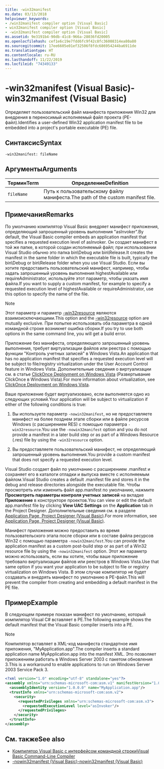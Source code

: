 ```yaml
---
title: -win32manifest
ms.date: 03/13/2018
helpviewer_keywords:
- /win32manifest compiler option [Visual Basic]
- win32manifest compiler option [Visual Basic]
- -win32manifest compiler option [Visual Basic]
ms.assetid: 9e3191b4-90db-41c8-966a-28036fd20005
ms.openlocfilehash: cef1e6c19e7fdd6fc9f42c8fc36008314ea80a80
ms.sourcegitcommit: 17ee6605e01ef32506f8fdc686954244ba6911de
ms.translationtype: HT
ms.contentlocale: ru-RU
ms.lasthandoff: 11/22/2019
ms.locfileid: "74349133"
---
```

# <a name="-win32manifest-visual-basic"></a><span data-ttu-id="1e709-102">-win32manifest (Visual Basic)</span><span class="sxs-lookup"><span data-stu-id="1e709-102">-win32manifest (Visual Basic)</span></span>
<span data-ttu-id="1e709-103">Определяет пользовательский файл манифеста приложения Win32 для внедрения в переносимый исполняемый файл проекта (PE-файл).</span><span class="sxs-lookup"><span data-stu-id="1e709-103">Identifies a user-defined Win32 application manifest file to be embedded into a project's portable executable (PE) file.</span></span>  
  
## <a name="syntax"></a><span data-ttu-id="1e709-104">Синтаксис</span><span class="sxs-lookup"><span data-stu-id="1e709-104">Syntax</span></span>  
  
```console  
-win32manifest: fileName  
```  
  
## <a name="arguments"></a><span data-ttu-id="1e709-105">Аргументы</span><span class="sxs-lookup"><span data-stu-id="1e709-105">Arguments</span></span>  
  
|<span data-ttu-id="1e709-106">Термин</span><span class="sxs-lookup"><span data-stu-id="1e709-106">Term</span></span>|<span data-ttu-id="1e709-107">Определение</span><span class="sxs-lookup"><span data-stu-id="1e709-107">Definition</span></span>|  
|---|---|  
|`fileName`|<span data-ttu-id="1e709-108">Путь к пользовательскому файлу манифеста.</span><span class="sxs-lookup"><span data-stu-id="1e709-108">The path of the custom manifest file.</span></span>|  
  
## <a name="remarks"></a><span data-ttu-id="1e709-109">Примечания</span><span class="sxs-lookup"><span data-stu-id="1e709-109">Remarks</span></span>  
 <span data-ttu-id="1e709-110">По умолчанию компилятор Visual Basic внедряет манифест приложения, определяющий запрошенный уровень выполнения "asInvoker".</span><span class="sxs-lookup"><span data-stu-id="1e709-110">By default, the Visual Basic compiler embeds an application manifest that specifies a requested execution level of asInvoker.</span></span> <span data-ttu-id="1e709-111">Он создает манифест в той же папке, в которой создан исполняемый файл; при использовании Visual Studio обычно это папка bin\Debug или bin\Release.</span><span class="sxs-lookup"><span data-stu-id="1e709-111">It creates the manifest in the same folder in which the executable file is built, typically the bin\Debug or bin\Release folder when you use Visual Studio.</span></span> <span data-ttu-id="1e709-112">Если вы хотите предоставить пользовательский манифест, например, чтобы задать запрошенный уровень выполнения highestAvailable или requireAdministrator, используйте этот параметр, чтобы указать имя файла.</span><span class="sxs-lookup"><span data-stu-id="1e709-112">If you want to supply a custom manifest, for example to specify a requested execution level of highestAvailable or requireAdministrator, use this option to specify the name of the file.</span></span>  
  
> [!NOTE]
> <span data-ttu-id="1e709-113">Этот параметр и параметр [-win32resource](../../../visual-basic/reference/command-line-compiler/win32resource.md) являются взаимоисключающими.</span><span class="sxs-lookup"><span data-stu-id="1e709-113">This option and the [-win32resource](../../../visual-basic/reference/command-line-compiler/win32resource.md) option are mutually exclusive.</span></span> <span data-ttu-id="1e709-114">При попытке использовать оба параметра в одной командной строке возникнет ошибка сборки.</span><span class="sxs-lookup"><span data-stu-id="1e709-114">If you try to use both options in the same command line, you will get a build error.</span></span>  
  
 <span data-ttu-id="1e709-115">Приложение без манифеста, определяющего запрошенный уровень выполнения, требует виртуализации файлов или реестра с помощью функции "Контроль учетных записей" в Windows Vista.</span><span class="sxs-lookup"><span data-stu-id="1e709-115">An application that has no application manifest that specifies a requested execution level will be subject to file/registry virtualization under the User Account Control feature in Windows Vista.</span></span> <span data-ttu-id="1e709-116">Дополнительные сведения о виртуализации см. в статье [ClickOnce Deployment on Windows Vista](/visualstudio/deployment/clickonce-deployment-on-windows-vista) (Развертывание ClickOnce в Windows Vista).</span><span class="sxs-lookup"><span data-stu-id="1e709-116">For more information about virtualization, see [ClickOnce Deployment on Windows Vista](/visualstudio/deployment/clickonce-deployment-on-windows-vista).</span></span>  
  
 <span data-ttu-id="1e709-117">Ваше приложение будет виртуализовано, если выполняется одно из следующих условий.</span><span class="sxs-lookup"><span data-stu-id="1e709-117">Your application will be subject to virtualization if either of the following conditions is true:</span></span>  
  
1. <span data-ttu-id="1e709-118">Вы используете параметр `-nowin32manifest`, но не предоставляете манифест на более позднем этапе сборки или в файле ресурсов Windows (с расширением RES) с помощью параметра `-win32resource`.</span><span class="sxs-lookup"><span data-stu-id="1e709-118">You use the `-nowin32manifest` option and you do not provide a manifest in a later build step or as part of a Windows Resource (.res) file by using the `-win32resource` option.</span></span>  
  
2. <span data-ttu-id="1e709-119">Вы предоставляете пользовательский манифест, не определяющий запрошенный уровень выполнения.</span><span class="sxs-lookup"><span data-stu-id="1e709-119">You provide a custom manifest that does not specify a requested execution level.</span></span>  
  
 <span data-ttu-id="1e709-120">Visual Studio создает файл по умолчанию с расширением .manifest и сохраняет его в каталоги отладки и выпуска вместе с исполняемым файлом.</span><span class="sxs-lookup"><span data-stu-id="1e709-120">Visual Studio creates a default .manifest file and stores it in the debug and release directories alongside the executable file.</span></span> <span data-ttu-id="1e709-121">Чтобы просмотреть или изменить файл app.manifest по умолчанию, нажмите **Просмотреть параметры контроля учетных записей** на вкладке **Приложение** в конструкторе проектов.</span><span class="sxs-lookup"><span data-stu-id="1e709-121">You can view or edit the default app.manifest file by clicking **View UAC Settings** on the **Application** tab in the Project Designer.</span></span> <span data-ttu-id="1e709-122">Дополнительные сведения см. в разделе [Application Page, Project Designer (Visual Basic)](/visualstudio/ide/reference/application-page-project-designer-visual-basic).</span><span class="sxs-lookup"><span data-stu-id="1e709-122">For more information, see [Application Page, Project Designer (Visual Basic)](/visualstudio/ide/reference/application-page-project-designer-visual-basic).</span></span>  
  
 <span data-ttu-id="1e709-123">Манифест приложения можно предоставить во время пользовательского этапа после сборки или в составе файла ресурсов Win32 с помощью параметра `-nowin32manifest`.</span><span class="sxs-lookup"><span data-stu-id="1e709-123">You can provide the application manifest as a custom post-build step or as part of a Win32 resource file by using the `-nowin32manifest` option.</span></span> <span data-ttu-id="1e709-124">Этот же параметр можно использовать, если вы хотите, чтобы ваше приложение требовало виртуализации файлов или реестров в Windows Vista.</span><span class="sxs-lookup"><span data-stu-id="1e709-124">Use that same option if you want your application to be subject to file or registry virtualization on Windows Vista.</span></span> <span data-ttu-id="1e709-125">В этом случае компилятор не будет создавать и внедрять манифест по умолчанию в PE-файл.</span><span class="sxs-lookup"><span data-stu-id="1e709-125">This will prevent the compiler from creating and embedding a default manifest in the PE file.</span></span>  
  
## <a name="example"></a><span data-ttu-id="1e709-126">Пример</span><span class="sxs-lookup"><span data-stu-id="1e709-126">Example</span></span>  
 <span data-ttu-id="1e709-127">В следующем примере показан манифест по умолчанию, который компилятор Visual C# вставляет в PE.</span><span class="sxs-lookup"><span data-stu-id="1e709-127">The following example shows the default manifest that the Visual Basic compiler inserts into a PE.</span></span>  
  
> [!NOTE]
> <span data-ttu-id="1e709-128">Компилятор вставляет в XML-код манифеста стандартное имя приложения, "MyApplication.app".</span><span class="sxs-lookup"><span data-stu-id="1e709-128">The compiler inserts a standard application name MyApplication.app into the manifest XML.</span></span> <span data-ttu-id="1e709-129">Это позволяет приложениям работать в Windows Server 2003 с пакетом обновления 3.</span><span class="sxs-lookup"><span data-stu-id="1e709-129">This is a workaround to enable applications to run on Windows Server 2003 Service Pack 3.</span></span>  
  
```xml  
<?xml version="1.0" encoding="utf-8" standalone="yes"?>  
<assembly xmlns="urn:schemas-microsoft-com:asm.v1" manifestVersion="1.0">  
  <assemblyIdentity version="1.0.0.0" name="MyApplication.app"/>  
  <trustInfo xmlns="urn:schemas-microsoft-com:asm.v2">  
    <security>  
      <requestedPrivileges xmlns="urn:schemas-microsoft-com:asm.v3">  
        <requestedExecutionLevel level="asInvoker"/>  
      </requestedPrivileges>  
    </security>  
  </trustInfo>  
</assembly>  
```  
  
## <a name="see-also"></a><span data-ttu-id="1e709-130">См. также</span><span class="sxs-lookup"><span data-stu-id="1e709-130">See also</span></span>

- [<span data-ttu-id="1e709-131">Компилятор Visual Basic с интерфейсом командной строки</span><span class="sxs-lookup"><span data-stu-id="1e709-131">Visual Basic Command-Line Compiler</span></span>](../../../visual-basic/reference/command-line-compiler/index.md)
- [<span data-ttu-id="1e709-132">-nowin32manifest (Visual Basic)</span><span class="sxs-lookup"><span data-stu-id="1e709-132">-nowin32manifest (Visual Basic)</span></span>](../../../visual-basic/reference/command-line-compiler/nowin32manifest.md)

